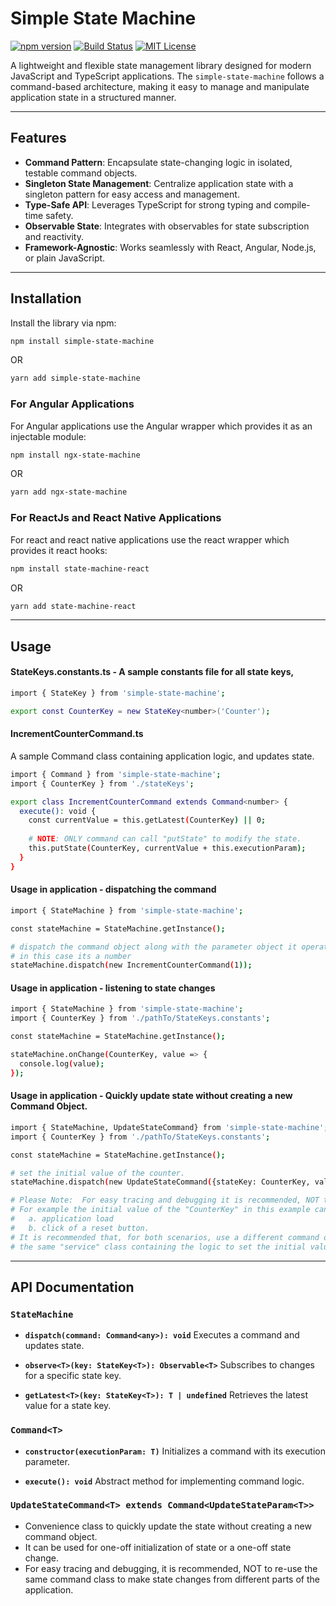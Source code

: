 # Simple State Machine

[![npm version](https://badge.fury.io/js/simple-state-machine.svg)](https://www.npmjs.com/package/simple-state-machine)
[![Build Status](https://github.com/your-username/simple-state-machine/actions/workflows/build.yml/badge.svg)](https://github.com/your-username/simple-state-machine/actions)
[![MIT License](https://img.shields.io/badge/license-MIT-green.svg)](LICENSE)

A lightweight and flexible state management library designed for modern JavaScript and TypeScript applications. 
The `simple-state-machine` follows a command-based architecture, making it easy to manage and manipulate application state in a structured manner.

---

## Features

- **Command Pattern**: Encapsulate state-changing logic in isolated, testable command objects.
- **Singleton State Management**: Centralize application state with a singleton pattern for easy access and management.
- **Type-Safe API**: Leverages TypeScript for strong typing and compile-time safety.
- **Observable State**: Integrates with observables for state subscription and reactivity.
- **Framework-Agnostic**: Works seamlessly with React, Angular, Node.js, or plain JavaScript.

---

## Installation

Install the library via npm:

```bash
npm install simple-state-machine
```
OR
```bash
yarn add simple-state-machine
```

### For Angular Applications

For Angular applications use the Angular wrapper which provides it as an injectable module:

```bash
npm install ngx-state-machine
```
OR
```bash
yarn add ngx-state-machine
```

### For ReactJs and React Native Applications

For react and react native applications use the react wrapper which provides it react hooks:

```bash
npm install state-machine-react
```
OR
```bash
yarn add state-machine-react
```


---
## Usage

#### StateKeys.constants.ts - A sample constants file for all state keys,
```bash
import { StateKey } from 'simple-state-machine';

export const CounterKey = new StateKey<number>('Counter');
```

#### IncrementCounterCommand.ts 
A sample Command class containing application logic, and updates state.
```bash
import { Command } from 'simple-state-machine';
import { CounterKey } from './stateKeys';

export class IncrementCounterCommand extends Command<number> {
  execute(): void {
    const currentValue = this.getLatest(CounterKey) || 0;
    
    # NOTE: ONLY command can call "putState" to modify the state.    
    this.putState(CounterKey, currentValue + this.executionParam);
  }
}
```

#### Usage in application - dispatching the command
```bash
import { StateMachine } from 'simple-state-machine';

const stateMachine = StateMachine.getInstance();

# dispatch the command object along with the parameter object it operates on, 
# in this case its a number 
stateMachine.dispatch(new IncrementCounterCommand(1));

```

#### Usage in application - listening to state changes
```bash
import { StateMachine } from 'simple-state-machine';
import { CounterKey } from './pathTo/StateKeys.constants';

const stateMachine = StateMachine.getInstance();

stateMachine.onChange(CounterKey, value => {
  console.log(value);
});
```

#### Usage in application -  Quickly update state without creating a new Command Object.
```bash
import { StateMachine, UpdateStateCommand} from 'simple-state-machine';
import { CounterKey } from './pathTo/StateKeys.constants';

const stateMachine = StateMachine.getInstance();

# set the initial value of the counter.
stateMachine.dispatch(new UpdateStateCommand({stateKey: CounterKey, value: 0}));

# Please Note:  For easy tracing and debugging it is recommended, NOT to re-use a command class.
# For example the initial value of the "CounterKey" in this example can be set from, say 
#   a. application load
#   b. click of a reset button.
# It is recommended that, for both scenarios, use a different command object, which can call 
# the same "service" class containing the logic to set the initial value
```

---
## API Documentation

### `StateMachine`
- **`dispatch(command: Command<any>): void`**
  Executes a command and updates state.

- **`observe<T>(key: StateKey<T>): Observable<T>`**
  Subscribes to changes for a specific state key.

- **`getLatest<T>(key: StateKey<T>): T | undefined`**
  Retrieves the latest value for a state key.

### `Command<T>`
- **`constructor(executionParam: T)`**
  Initializes a command with its execution parameter.

- **`execute(): void`**
  Abstract method for implementing command logic.

### `UpdateStateCommand<T> extends Command<UpdateStateParam<T>> `
- Convenience class to quickly update the state without creating a new command object.
- It can be used for one-off initialization of state or a one-off state change.
- For easy tracing and debugging, it is recommended, NOT to re-use the same command class to make state changes from different parts of the application.

